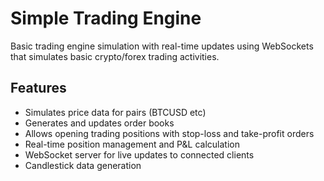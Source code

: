# Simple Trading Engine
Basic trading engine simulation with real-time updates using WebSockets that simulates basic crypto/forex trading activities.

## Features

- Simulates price data for pairs (BTCUSD etc)
- Generates and updates order books
- Allows opening trading positions with stop-loss and take-profit orders
- Real-time position management and P&L calculation
- WebSocket server for live updates to connected clients
- Candlestick data generation
 
